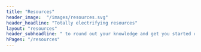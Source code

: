 ```yaml
--- 
title: "Resources" 
header_image:  "/images/resources.svg"
header_headline: "Totally electrifying resources"
layout: "resources"
header_subheadline: " to round out your knowledge and get you started on the journey.  Don't hesitate to get in touch should there be further questions or things we need to know? "
hPages: "/resources"
---  
```

 
 